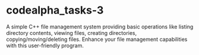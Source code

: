 # codealpha_tasks-3
A simple C++ file management system providing basic operations like listing directory contents, viewing files, creating directories, copying/moving/deleting files. Enhance your file management capabilities with this user-friendly program.
